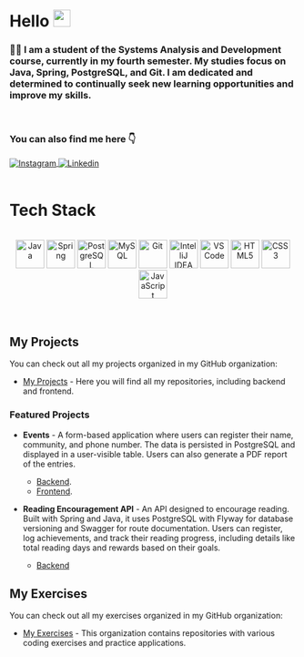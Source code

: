 # Hello <img src="https://media.giphy.com/media/hvRJCLFzcasrR4ia7z/giphy.gif" width="30">

### 👨‍🎓 I am a student of the Systems Analysis and Development course, currently in my fourth semester. My studies focus on Java, Spring, PostgreSQL, and Git. I am dedicated and determined to continually seek new learning opportunities and improve my skills.

<br/>

### You can also find me here 👇

<div>
<a href="https://www.instagram.com/jvitormusic/" target="_blank">
 <img align="center" src="https://img.shields.io/badge/Instagram-E4405F?style=for-the-badge&logo=instagram&logoColor=white" alt="Instagram"/>
</a>

<a href="https://www.linkedin.com/in/jo%C3%A3o-vitor-costa-rolim-05a971265/" target="_blank">
 <img align="center" src="https://img.shields.io/badge/LinkedIn-0077B5?style=for-the-badge&logo=linkedin&logoColor=white" alt="Linkedin"/>
</a>

</div>
<br>

# Tech Stack

<div align="center"><br>

<!-- Java -->
<img src="https://cdn.jsdelivr.net/gh/devicons/devicon/icons/java/java-original.svg" alt="Java" width="50" />

<!-- Spring -->
<img src="https://cdn.jsdelivr.net/gh/devicons/devicon/icons/spring/spring-original.svg" alt="Spring" width="50" />

<!-- PostgreSQL -->
<img src="https://cdn.jsdelivr.net/gh/devicons/devicon/icons/postgresql/postgresql-original.svg" alt="PostgreSQL" width="50" />

<!-- MySQL -->
<img src="https://cdn.jsdelivr.net/gh/devicons/devicon/icons/mysql/mysql-original-wordmark.svg" alt="MySQL" width="50" />

 <!-- Git -->
<img src="https://cdn.jsdelivr.net/gh/devicons/devicon/icons/git/git-original.svg" alt="Git" width="50" />

 <!-- IntelliJ IDEA -->
<img src="https://resources.jetbrains.com/storage/products/company/brand/logos/IntelliJ_IDEA_icon.svg" alt="IntelliJ IDEA" width="50" />

<!-- Visual Studio Code -->
<img src="https://cdn.jsdelivr.net/gh/devicons/devicon/icons/vscode/vscode-original.svg" alt="VS Code" width="50" />

<!-- HTML5 -->
<img src="https://cdn.jsdelivr.net/gh/devicons/devicon/icons/html5/html5-original.svg" alt="HTML5" width="50" />

<!-- CSS3 -->
<img src="https://cdn.jsdelivr.net/gh/devicons/devicon/icons/css3/css3-original.svg" alt="CSS3" width="50" />

<!-- JavaScript -->
<img src="https://cdn.jsdelivr.net/gh/devicons/devicon/icons/javascript/javascript-original.svg" alt="JavaScript" width="50" />

</div>
 
 <br/>
 <br>

## My Projects

You can check out all my projects organized in my GitHub organization:

- [My Projects](https://github.com/MeusProjetosPortfolio) - Here you will find all my repositories, including backend and frontend.

### Featured Projects

- **Events** - A form-based application where users can register their name, community, and phone number. The data is persisted in PostgreSQL and displayed in a user-visible table. Users can also generate a PDF report of the entries.
   - [Backend](https://github.com/MeusProjetosPortfolio/evento-backend).
   - [Frontend](https://github.com/MeusProjetosPortfolio/evento-frontend).

- **Reading Encouragement API** - An API designed to encourage reading. Built with Spring and Java, it uses PostgreSQL with Flyway for database versioning and Swagger for route documentation. Users can register, log achievements, and track their reading progress, including details like total reading days and rewards based on their goals.
   - [Backend](https://github.com/MeusProjetosPortfolio/progressBook)

## My Exercises

You can check out all my exercises organized in my GitHub organization:

- [My Exercises](https://github.com/MeusExercicios) - This organization contains repositories with various coding exercises and practice applications.
